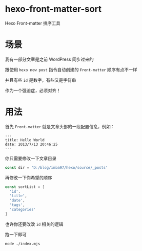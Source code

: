 # hexo-front-matter-sort

Hexo Front-matter 排序工具

# 场景

我有一部分文章是之前 WordPress 同步过来的

跟使用 `hexo new post` 指令自动创建的 `Front-matter` 顺序有点不一样

并且有些 `id` 是数字，有些又是字符串

作为一个强迫症，必须对齐！

# 用法

首先 `Front-matter` 就是文章头部的一段配置信息，例如：

```
---
title: Hello World
date: 2013/7/13 20:46:25
---
```

你只需要修改一下文章目录

```js
const dir = 'D:/blog/imba97/hexo/source/_posts'
```

再修改一下你希望的顺序

```js
const sortList = [
  'id',
  'title',
  'date',
  'tags',
  'categories'
]
```

也许你还要改改 `id` 相关的逻辑

跑一下即可

```bash
node ./index.mjs
```
